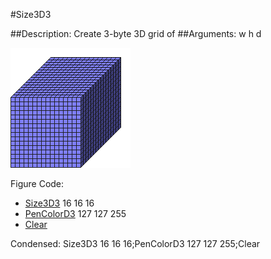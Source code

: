 #Size3D3

##Description: Create 3-byte 3D grid of <width> <height> <depth>
##Arguments: w h d

![](Size3D3.png)

Figure Code:
- [Size3D3](Size3D3.md) 16 16 16
- [PenColorD3](PenColorD3.md) 127 127 255
- [Clear](Clear.md)

Condensed: Size3D3 16 16 16;PenColorD3 127 127 255;Clear


